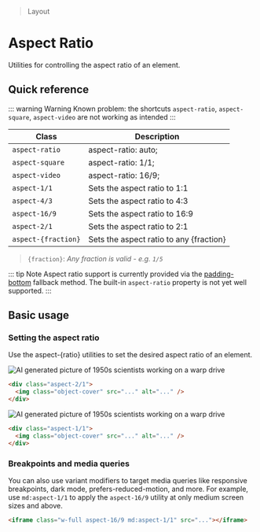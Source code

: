 > Layout

# Aspect Ratio

Utilities for controlling the aspect ratio of an element.

## Quick reference

::: warning Warning
  Known problem: the shortcuts `aspect-ratio`, `aspect-square`, `aspect-video` are not working as intended
:::

| Class               | Description                             |
|---------------------|-----------------------------------------|
| `aspect-ratio`      | aspect-ratio: auto;                     |
| `aspect-square`     | aspect-ratio: 1/1;                      |
| `aspect-video`      | aspect-ratio: 16/9;                     |
| `aspect-1/1`        | Sets the aspect ratio to 1:1            |
| `aspect-4/3`        | Sets the aspect ratio to 4:3            |
| `aspect-16/9`       | Sets the aspect ratio to 16:9           |
| `aspect-2/1`        | Sets the aspect ratio to 2:1            |
| `aspect-{fraction}` | Sets the aspect ratio to any {fraction} |

> `{fraction}`: _Any fraction is valid - e.g. `1/5`_

::: tip Note
Aspect ratio support is currently provided via the [padding-bottom](https://css-tricks.com/aspect-ratio-boxes/) fallback method. The built-in `aspect-ratio` property is not yet well supported.
:::

## Basic usage

### Setting the aspect ratio
Use the aspect-{ratio} utilities to set the desired aspect ratio of an element.

<width-controller>
  <container>
    <div class="flex justify-center aspect-2/1 rounded-4 overflow-hidden">
      <img src="/50s-scientists.jpg" class="object-cover" alt="AI generated picture of 1950s scientists working on a warp drive" />
    </div>
  </container>
</width-controller>

```html
<div class="aspect-2/1">
  <img class="object-cover" src="..." alt="..." />
</div>
```

<width-controller>
  <container>
    <div class="flex justify-center aspect-1/1 rounded-4">
      <img src="/50s-scientists.jpg" class="object-cover" alt="AI generated picture of 1950s scientists working on a warp drive" />
    </div>
  </container>
</width-controller>

```html
<div class="aspect-1/1">
  <img class="object-cover" src="..." alt="..." />
</div>
```

### Breakpoints and media queries
You can also use variant modifiers to target media queries like responsive breakpoints, dark mode, prefers-reduced-motion, and more. For example, use `md:aspect-1/1` to apply the `aspect-16/9` utility at only medium screen sizes and above.

```html
<iframe class="w-full aspect-16/9 md:aspect-1/1" src="..."></iframe>
```